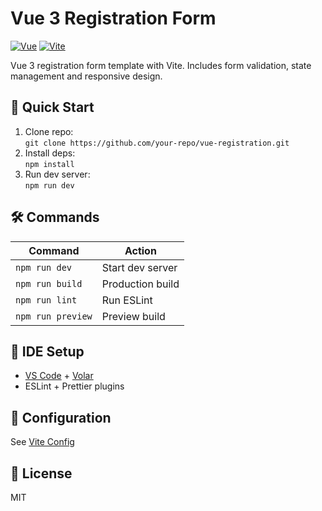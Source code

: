 # Vue 3 Registration Form

[![Vue](https://img.shields.io/badge/Vue-3.x-brightgreen)](https://vuejs.org/) [![Vite](https://img.shields.io/badge/Vite-4.x-blue)](https://vitejs.dev/)

Vue 3 registration form template with Vite. Includes form validation, state management and responsive design.

## 🚀 Quick Start

1. Clone repo:  
   `git clone https://github.com/your-repo/vue-registration.git`
2. Install deps:  
   `npm install`
3. Run dev server:  
   `npm run dev`

## 🛠 Commands

| Command           | Action           |
| ----------------- | ---------------- |
| `npm run dev`     | Start dev server |
| `npm run build`   | Production build |
| `npm run lint`    | Run ESLint       |
| `npm run preview` | Preview build    |

## 🔧 IDE Setup

- [VS Code](https://code.visualstudio.com/) + [Volar](https://marketplace.visualstudio.com/items?itemName=Vue.volar)
- ESLint + Prettier plugins

## 📝 Configuration

See [Vite Config](https://vitejs.dev/config/)

## 📜 License

MIT
